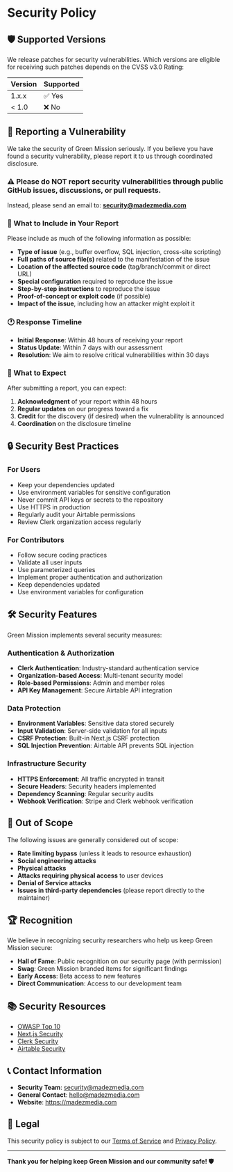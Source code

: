 # Security Policy

## 🛡️ Supported Versions

We release patches for security vulnerabilities. Which versions are eligible for receiving such patches depends on the CVSS v3.0 Rating:

| Version | Supported          |
| ------- | ------------------ |
| 1.x.x   | ✅ Yes             |
| < 1.0   | ❌ No              |

## 🚨 Reporting a Vulnerability

We take the security of Green Mission seriously. If you believe you have found a security vulnerability, please report it to us through coordinated disclosure.

### ⚠️ Please do NOT report security vulnerabilities through public GitHub issues, discussions, or pull requests.

Instead, please send an email to: **security@madezmedia.com**

### 📧 What to Include in Your Report

Please include as much of the following information as possible:

- **Type of issue** (e.g., buffer overflow, SQL injection, cross-site scripting)
- **Full paths of source file(s)** related to the manifestation of the issue
- **Location of the affected source code** (tag/branch/commit or direct URL)
- **Special configuration** required to reproduce the issue
- **Step-by-step instructions** to reproduce the issue
- **Proof-of-concept or exploit code** (if possible)
- **Impact of the issue**, including how an attacker might exploit it

### 🕐 Response Timeline

- **Initial Response**: Within 48 hours of receiving your report
- **Status Update**: Within 7 days with our assessment
- **Resolution**: We aim to resolve critical vulnerabilities within 30 days

### 🎯 What to Expect

After submitting a report, you can expect:

1. **Acknowledgment** of your report within 48 hours
2. **Regular updates** on our progress toward a fix
3. **Credit** for the discovery (if desired) when the vulnerability is announced
4. **Coordination** on the disclosure timeline

## 🔒 Security Best Practices

### For Users

- Keep your dependencies updated
- Use environment variables for sensitive configuration
- Never commit API keys or secrets to the repository
- Use HTTPS in production
- Regularly audit your Airtable permissions
- Review Clerk organization access regularly

### For Contributors

- Follow secure coding practices
- Validate all user inputs
- Use parameterized queries
- Implement proper authentication and authorization
- Keep dependencies updated
- Use environment variables for configuration

## 🛠️ Security Features

Green Mission implements several security measures:

### Authentication & Authorization
- **Clerk Authentication**: Industry-standard authentication service
- **Organization-based Access**: Multi-tenant security model
- **Role-based Permissions**: Admin and member roles
- **API Key Management**: Secure Airtable API integration

### Data Protection
- **Environment Variables**: Sensitive data stored securely
- **Input Validation**: Server-side validation for all inputs
- **CSRF Protection**: Built-in Next.js CSRF protection
- **SQL Injection Prevention**: Airtable API prevents SQL injection

### Infrastructure Security
- **HTTPS Enforcement**: All traffic encrypted in transit
- **Secure Headers**: Security headers implemented
- **Dependency Scanning**: Regular security audits
- **Webhook Verification**: Stripe and Clerk webhook verification

## 🚫 Out of Scope

The following issues are generally considered out of scope:

- **Rate limiting bypass** (unless it leads to resource exhaustion)
- **Social engineering attacks**
- **Physical attacks**
- **Attacks requiring physical access** to user devices
- **Denial of Service attacks**
- **Issues in third-party dependencies** (please report directly to the maintainer)

## 🏆 Recognition

We believe in recognizing security researchers who help us keep Green Mission secure:

- **Hall of Fame**: Public recognition on our security page (with permission)
- **Swag**: Green Mission branded items for significant findings
- **Early Access**: Beta access to new features
- **Direct Communication**: Access to our development team

## 📚 Security Resources

- [OWASP Top 10](https://owasp.org/www-project-top-ten/)
- [Next.js Security](https://nextjs.org/docs/advanced-features/security-headers)
- [Clerk Security](https://clerk.com/docs/security)
- [Airtable Security](https://airtable.com/security)

## 📞 Contact Information

- **Security Team**: security@madezmedia.com
- **General Contact**: hello@madezmedia.com
- **Website**: https://madezmedia.com

## 📄 Legal

This security policy is subject to our [Terms of Service](https://madezmedia.com/terms) and [Privacy Policy](https://madezmedia.com/privacy).

---

**Thank you for helping keep Green Mission and our community safe! 🛡️**